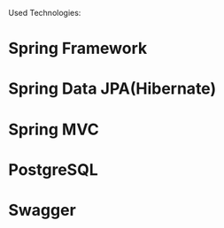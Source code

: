 
Used Technologies:

# Spring Framework
# Spring Data JPA(Hibernate)
# Spring MVC
# PostgreSQL
# Swagger
